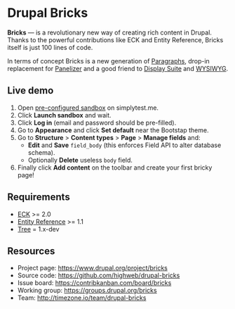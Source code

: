 # Drupal Bricks

**Bricks** — is a revolutionary new way of creating rich content in Drupal. Thanks to the powerful contributions like ECK and Entity Reference, Bricks itself is just 100 lines of code.

In terms of concept Bricks is a new generation of [Paragraphs](https://www.drupal.org/project/paragraphs), drop-in replacement for [Panelizer](https://www.drupal.org/project/panelizer) and a good friend to [Display Suite](https://www.drupal.org/project/ds) and [WYSIWYG](https://www.drupal.org/project/ckeditor).


## Live demo

1. Open [pre-configured sandbox](http://ply.st/bricks_bootstrap) on simplytest.me.
2. Click **Launch sandbox** and wait.
3. Click **Log in** (email and password should be pre-filled).
4. Go to **Appearance** and click **Set default** near the Bootstap theme.
5. Go to **Structure** > **Content types** > **Page** > **Manage fields** and:
   - **Edit** and **Save** `field_body` (this enforces Field API to alter database schema).
   - Optionally **Delete** useless `body` field.
6. Finally click **Add content** on the toolbar and create your first bricky page!


## Requirements

- [ECK](https://www.drupal.org/project/eck) >= 2.0
- [Entity Reference](https://www.drupal.org/project/entityreference) >= 1.1
- [Tree](https://www.drupal.org/project/tree) = 1.x-dev


## Resources

- Project page: https://www.drupal.org/project/bricks
- Source code: https://github.com/highweb/drupal-bricks
- Issue board: https://contribkanban.com/board/bricks
- Working group: https://groups.drupal.org/bricks
- Team: http://timezone.io/team/drupal-bricks
